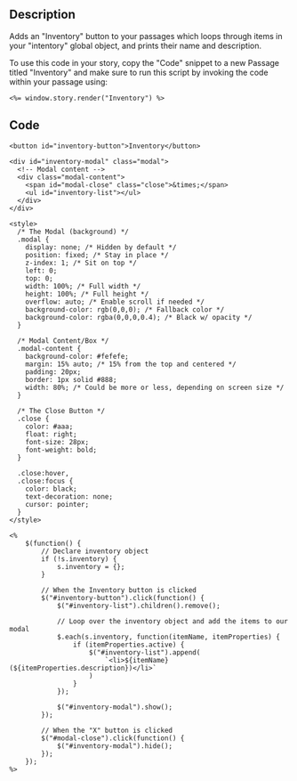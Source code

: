 ## Description

Adds an "Inventory" button to your passages which loops through items in your "intentory" global object, and prints their name and description.

To use this code in your story, copy the "Code" snippet to a new Passage titled "Inventory" and make sure to run this script by invoking the code within your passage using:

```
<%= window.story.render("Inventory") %>
```

## Code

```
<button id="inventory-button">Inventory</button>

<div id="inventory-modal" class="modal">
  <!-- Modal content -->
  <div class="modal-content">
    <span id="modal-close" class="close">&times;</span>
    <ul id="inventory-list"></ul>
  </div>
</div>

<style>
  /* The Modal (background) */
  .modal {
	display: none; /* Hidden by default */
	position: fixed; /* Stay in place */
	z-index: 1; /* Sit on top */
	left: 0;
	top: 0;
	width: 100%; /* Full width */
	height: 100%; /* Full height */
	overflow: auto; /* Enable scroll if needed */
	background-color: rgb(0,0,0); /* Fallback color */
	background-color: rgba(0,0,0,0.4); /* Black w/ opacity */
  }

  /* Modal Content/Box */
  .modal-content {
	background-color: #fefefe;
	margin: 15% auto; /* 15% from the top and centered */
	padding: 20px;
	border: 1px solid #888;
	width: 80%; /* Could be more or less, depending on screen size */
  }

  /* The Close Button */
  .close {
	color: #aaa;
	float: right;
	font-size: 28px;
	font-weight: bold;
  }

  .close:hover,
  .close:focus {
	color: black;
	text-decoration: none;
	cursor: pointer;
  }
</style>

<%
	$(function() {
		// Declare inventory object
		if (!s.inventory) {
			s.inventory = {};
		}

		// When the Inventory button is clicked
		$("#inventory-button").click(function() {
			$("#inventory-list").children().remove();

			// Loop over the inventory object and add the items to our modal
			$.each(s.inventory, function(itemName, itemProperties) {
				if (itemProperties.active) {
					$("#inventory-list").append(
						`<li>${itemName} (${itemProperties.description})</li>`
					)
				}
			});

			$("#inventory-modal").show();
		});

		// When the "X" button is clicked
		$("#modal-close").click(function() {
			$("#inventory-modal").hide();
		});
	});
%>
```
